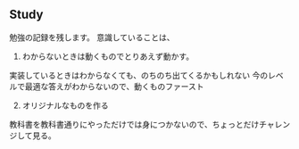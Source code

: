 ## Study

勉強の記録を残します。
意識していることは、

1. わからないときは動くものでとりあえず動かす。

実装しているときはわからなくても、のちのち出てくるかもしれない
今のレベルで最適な答えがわからないので、動くものファースト

2. オリジナルなものを作る

教科書を教科書通りにやっただけでは身につかないので、ちょっとだけチャレンジして見る。
